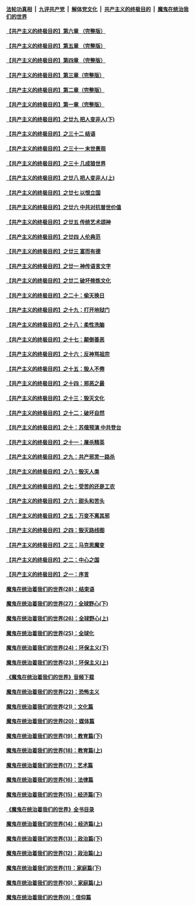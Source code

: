 ####  [法轮功真相](../../../../basic/blob/master/README.md?t=09160052) &nbsp;|&nbsp; [九评共产党](../../../../9ping.md/blob/master/README.md?t=09160052) &nbsp;|&nbsp; [解体党文化](../../../../jtdwh.md/blob/master/README.md?t=09160052)  &nbsp;|&nbsp; [共产主义的终极目的](../../../../gczydzjmd.md/blob/master/README.md?t=09160052) &nbsp;|&nbsp; [魔鬼在统治我们的世界](../../../../mgztzwmdsj.md/blob/master/README.md?t=09160052) 

#### [【共产主义的终极目的】第六章 （完整版）](../pages/nsc422/n11428913.md?t=09160052) 

#### [【共产主义的终极目的】第五章 （完整版）](../pages/nsc422/n11428912.md?t=09160052) 

#### [【共产主义的终极目的】第四章 （完整版）](../pages/nsc422/n11428907.md?t=09160052) 

#### [【共产主义的终极目的】第三章（完整版）](../pages/nsc422/n11428848.md?t=09160052) 

#### [【共产主义的终极目的】第二章（完整版）](../pages/nsc422/n11428831.md?t=09160052) 

#### [【共产主义的终极目的】第一章（完整版）](../pages/nsc422/n11417651.md?t=09160052) 

#### [【共产主义的终极目的】之廿九 把人变非人(下)](../pages/nsc422/n11344140.md?t=09160052) 

#### [【共产主义的终极目的】之三十二 结语](../pages/nsc422/n11360535.md?t=09160052) 

#### [【共产主义的终极目的】之三十一 末世景观](../pages/nsc422/n11351129.md?t=09160052) 

#### [【共产主义的终极目的】之三十 几成狼世界](../pages/nsc422/n11348280.md?t=09160052) 

#### [【共产主义的终极目的】之廿八 把人变非人(上)](../pages/nsc422/n11340492.md?t=09160052) 

#### [【共产主义的终极目的】之廿七 以恨立国](../pages/nsc422/n11336944.md?t=09160052) 

#### [【共产主义的终极目的】之廿六 中共对抗普世价值](../pages/nsc422/n11324785.md?t=09160052) 

#### [【共产主义的终极目的】之廿五 传统艺术颂神](../pages/nsc422/n11296396.md?t=09160052) 

#### [【共产主义的终极目的】之廿四 人伦典范](../pages/nsc422/n11296397.md?t=09160052) 

#### [【共产主义的终极目的】之廿三 富而有德](../pages/nsc422/n11283598.md?t=09160052) 

#### [【共产主义的终极目的】之廿一 神传语言文字](../pages/nsc422/n11263265.md?t=09160052) 

#### [【共产主义的终极目的】之廿二 破坏修炼文化](../pages/nsc422/n11245728.md?t=09160052) 

#### [【共产主义的终极目的】之二十：偷天换日](../pages/nsc422/n11238846.md?t=09160052) 

#### [【共产主义的终极目的】之十九：打开地狱门](../pages/nsc422/n11206376.md?t=09160052) 

#### [【共产主义的终极目的】之十八：柔性洗脑](../pages/nsc422/n11199994.md?t=09160052) 

#### [【共产主义的终极目的】之十七：颠倒善恶](../pages/nsc422/n11179782.md?t=09160052) 

#### [【共产主义的终极目的】之十六：反神骂祖宗](../pages/nsc422/n11166798.md?t=09160052) 

#### [【共产主义的终极目的】之十五：毁人不倦](../pages/nsc422/n11166792.md?t=09160052) 

#### [【共产主义的终极目的】之十四：邪恶之最](../pages/nsc422/n11150249.md?t=09160052) 

#### [【共产主义的终极目的】之十三：毁灭文化](../pages/nsc422/n11135227.md?t=09160052) 

#### [【共产主义的终极目的】之十二：破坏自然](../pages/nsc422/n11135214.md?t=09160052) 

#### [【共产主义的终极目的】之十：苏俄预演 中共登台](../pages/nsc422/n11118424.md?t=09160052) 

#### [【共产主义的终极目的】之十一：屠杀精英](../pages/nsc422/n11118442.md?t=09160052) 

#### [【共产主义的终极目的】之九：共产邪灵一路杀](../pages/nsc422/n11114139.md?t=09160052) 

#### [【共产主义的终极目的】之八：毁灭人类](../pages/nsc422/n11108503.md?t=09160052) 

#### [【共产主义的终极目的】之七：受苦的还是工农](../pages/nsc422/n11101809.md?t=09160052) 

#### [【共产主义的终极目的】之六：甜头和苦头](../pages/nsc422/n11096971.md?t=09160052) 

#### [【共产主义的终极目的】之五：万变不离其邪](../pages/nsc422/n11091285.md?t=09160052) 

#### [【共产主义的终极目的】之四：毁灭路线图](../pages/nsc422/n11086284.md?t=09160052) 

#### [【共产主义的终极目的】之三：马克思魔变](../pages/nsc422/n11061941.md?t=09160052) 

#### [【共产主义的终极目的】之二：中心之国](../pages/nsc422/n11047728.md?t=09160052) 

#### [【共产主义的终极目的】之一：序言](../pages/nsc422/n11086077.md?t=09160052) 

#### [魔鬼在统治着我们的世界(28)：结束语](../pages/nsc422/n10936246.md?t=09160052) 

#### [魔鬼在统治着我们的世界(27)：全球野心(下)](../pages/nsc422/n10928319.md?t=09160052) 

#### [魔鬼在统治着我们的世界(26)：全球野心(上)](../pages/nsc422/n10900318.md?t=09160052) 

#### [魔鬼在统治着我们的世界(25)：全球化](../pages/nsc422/n10788205.md?t=09160052) 

#### [魔鬼在统治着我们的世界(24)：环保主义(下)](../pages/nsc422/n10695307.md?t=09160052) 

#### [魔鬼在统治着我们的世界(23)：环保主义(上)](../pages/nsc422/n10688613.md?t=09160052) 

#### [《魔鬼在统治着我们的世界》音频下载](../pages/nsc422/n10635553.md?t=09160052) 

#### [魔鬼在统治着我们的世界(22)：恐怖主义](../pages/nsc422/n10614727.md?t=09160052) 

#### [魔鬼在统治着我们的世界(21)：文化篇](../pages/nsc422/n10597706.md?t=09160052) 

#### [魔鬼在统治着我们的世界(20)：媒体篇](../pages/nsc422/n10586579.md?t=09160052) 

#### [魔鬼在统治着我们的世界(19)：教育篇(下)](../pages/nsc422/n10564808.md?t=09160052) 

#### [魔鬼在统治着我们的世界(18)：教育篇(上)](../pages/nsc422/n10526970.md?t=09160052) 

#### [魔鬼在统治着我们的世界(17)：艺术篇](../pages/nsc422/n10499093.md?t=09160052) 

#### [魔鬼在统治着我们的世界(16)：法律篇](../pages/nsc422/n10485969.md?t=09160052) 

#### [魔鬼在统治着我们的世界(15)：经济篇(下)](../pages/nsc422/n10469975.md?t=09160052) 

#### [《魔鬼在统治着我们的世界》全书目录](../pages/nsc422/n10464261.md?t=09160052) 

#### [魔鬼在统治着我们的世界(14)：经济篇(上)](../pages/nsc422/n10457370.md?t=09160052) 

#### [魔鬼在统治着我们的世界(13)：政治篇(下)](../pages/nsc422/n10448270.md?t=09160052) 

#### [魔鬼在统治着我们的世界(12)：政治篇(上)](../pages/nsc422/n10444576.md?t=09160052) 

#### [魔鬼在统治着我们的世界(11)：家庭篇(下)](../pages/nsc422/n10440961.md?t=09160052) 

#### [魔鬼在统治着我们的世界(10)：家庭篇(上)](../pages/nsc422/n10435448.md?t=09160052) 

#### [魔鬼在统治着我们的世界(9)：信仰篇](../pages/nsc422/n10432159.md?t=09160052) 

